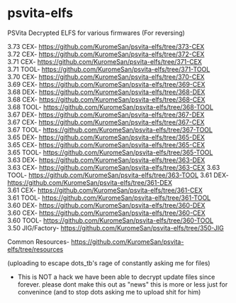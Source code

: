 # psvita-elfs
PSVita Decrypted ELFS for various firmwares (For reversing)

3.73 CEX- https://github.com/KuromeSan/psvita-elfs/tree/373-CEX               
3.72 CEX- https://github.com/KuromeSan/psvita-elfs/tree/372-CEX             
3.71 CEX- https://github.com/KuromeSan/psvita-elfs/tree/371-CEX     
3.71 TOOL- https://github.com/KuromeSan/psvita-elfs/tree/371-TOOL    
3.70 CEX- https://github.com/KuromeSan/psvita-elfs/tree/370-CEX       
3.69 CEX- https://github.com/KuromeSan/psvita-elfs/tree/369-CEX         
3.68 DEX- https://github.com/KuromeSan/psvita-elfs/tree/368-DEX       
3.68 CEX- https://github.com/KuromeSan/psvita-elfs/tree/368-CEX         
3.68 TOOL- https://github.com/KuromeSan/psvita-elfs/tree/368-TOOL         
3.67 DEX- https://github.com/KuromeSan/psvita-elfs/tree/367-DEX         
3.67 CEX- https://github.com/KuromeSan/psvita-elfs/tree/367-CEX         
3.67 TOOL- https://github.com/KuromeSan/psvita-elfs/tree/367-TOOL         
3.65 DEX- https://github.com/KuromeSan/psvita-elfs/tree/365-DEX        
3.65 CEX- https://github.com/KuromeSan/psvita-elfs/tree/365-CEX        
3.65 TOOL- https://github.com/KuromeSan/psvita-elfs/tree/365-TOOL        
3.63 DEX- https://github.com/KuromeSan/psvita-elfs/tree/363-DEX   
3.63 CEX- https://github.com/KuromeSan/psvita-elfs/tree/363-CEX
3.63 TOOL- https://github.com/KuromeSan/psvita-elfs/tree/363-TOOL
3.61 DEX- https://github.com/KuromeSan/psvita-elfs/tree/361-DEX       
3.61 CEX- https://github.com/KuromeSan/psvita-elfs/tree/361-CEX       
3.61 TOOL- https://github.com/KuromeSan/psvita-elfs/tree/361-TOOL       
3.60 DEX- https://github.com/KuromeSan/psvita-elfs/tree/360-DEX        
3.60 CEX- https://github.com/KuromeSan/psvita-elfs/tree/360-CEX    
3.60 TOOL- https://github.com/KuromeSan/psvita-elfs/tree/360-TOOL        
3.50 JIG/Factory- https://github.com/KuromeSan/psvita-elfs/tree/350-JIG
    
Common Resources- https://github.com/KuromeSan/psvita-elfs/tree/resources    
     
(uploading to escape dots_tb's rage of constantly asking me for files) 

- This is NOT a hack we have been able to decrypt update files since forever. please dont make this out as "news" this is more or less just for convenince (and to stop dots asking me to upload shit for him)
